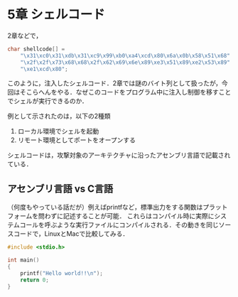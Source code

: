 # 5章 シェルコード

2章などで，

```c
char shellcode[] =
	"\x31\xc0\x31\xdb\x31\xc9\x99\xb0\xa4\xcd\x80\x6a\x0b\x58\x51\x68"
	"\x2f\x2f\x73\x68\x68\x2f\x62\x69\x6e\x89\xe3\x51\x89\xe2\x53\x89"
	"\xe1\xcd\x80";
```

このように，注入したシェルコード．2章では謎のバイト列として扱ったが，今回はそこらへんをやる．なぜこのコードをプログラム中に注入し制御を移すことでシェルが実行できるのか．

例として示されたのは，以下の2種類

1. ローカル環境でシェルを起動
2. リモート環境としてポートをオープンする

シェルコードは，攻撃対象のアーキテクチャに沿ったアセンブリ言語で記載されている．

## アセンブリ言語 vs C言語

（何度もやっている話だが）例えばprintfなど，標準出力をする関数はプラットフォームを問わずに記述することが可能．
これらはコンパイル時に実際にシステムコールを呼ぶような実行ファイルにコンパイルされる．その動きを同じソースコードで，LinuxとMacで比較してみる．

```c
#include <stdio.h>

int main()
{
    printf("Hello world!!\n");
    return 0;
}
```
